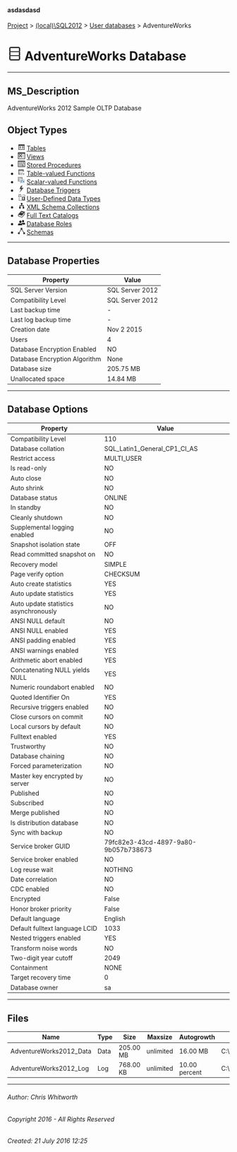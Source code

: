 #### asdasdasd

[Project](../../../index.md) > [(local)\\SQL2012](../../index.md) > [User databases](../index.md) > AdventureWorks

# ![Database](../../../Images/ntDatabase.png) AdventureWorks Database

---

## <a name="#description"></a>MS_Description

AdventureWorks 2012 Sample OLTP Database

## <a name="#objecttypes"></a>Object Types

* ![Tables](../../../Images/Table.png) [Tables](Tables/Tables.md)
* ![Views](../../../Images/View.png) [Views](Views/Views.md)
* ![Stored Procedures](../../../Images/StoredProcedure.png) [Stored Procedures](Programmability/Stored_Procedures/Stored_Procedures.md)
* ![Table-valued Functions](../../../Images/Function_Table.png) [Table-valued Functions](Programmability/Functions/Table-valued_Functions/Table-valued_Functions.md)
* ![Scalar-valued Functions](../../../Images/Function_Scalar.png) [Scalar-valued Functions](Programmability/Functions/Scalar-valued_Functions/Scalar-valued_Functions.md)
* ![Database Triggers](../../../Images/DdlTrigger.png) [Database Triggers](Programmability/Database_Triggers/Database_Triggers.md)
* ![User-Defined Data Types](../../../Images/UserDefinedDataType.png) [User-Defined Data Types](Programmability/Types/User-Defined_Data_Types/User-Defined_Data_Types.md)
* ![XML Schema Collections](../../../Images/XmlSchemaCollection.png) [XML Schema Collections](Programmability/Types/XML_Schema_Collections/XML_Schema_Collections.md)
* ![Full Text Catalogs](../../../Images/FullTextCatalog.png) [Full Text Catalogs](Storage/Full_Text_Catalogs/Full_Text_Catalogs.md)
* ![Database Roles](../../../Images/Role_Database.png) [Database Roles](Security/Roles/Database_Roles/Database_Roles.md)
* ![Schemas](../../../Images/Schema.png) [Schemas](Security/Schemas/Schemas.md)


---

## <a name="#dbproperties"></a>Database Properties

| Property | Value |
|---|---|
| SQL Server Version | SQL Server 2012 |
| Compatibility Level | SQL Server 2012 |
| Last backup time | - |
| Last log backup time | - |
| Creation date | Nov  2 2015  |
| Users | 4 |
| Database Encryption Enabled | NO |
| Database Encryption Algorithm | None |
| Database size | 205.75 MB |
| Unallocated space | 14.84 MB |


---

## <a name="#dboptions"></a>Database Options

| Property | Value |
|---|---|
| Compatibility Level | 110 |
| Database collation | SQL_Latin1_General_CP1_CI_AS |
| Restrict access | MULTI_USER |
| Is read-only | NO |
| Auto close | NO |
| Auto shrink | NO |
| Database status | ONLINE |
| In standby | NO |
| Cleanly shutdown | NO |
| Supplemental logging enabled | NO |
| Snapshot isolation state | OFF |
| Read committed snapshot on | NO |
| Recovery model | SIMPLE |
| Page verify option | CHECKSUM |
| Auto create statistics | YES |
| Auto update statistics | YES |
| Auto update statistics asynchronously | NO |
| ANSI NULL default | NO |
| ANSI NULL enabled | YES |
| ANSI padding enabled | YES |
| ANSI warnings enabled | YES |
| Arithmetic abort enabled | YES |
| Concatenating NULL yields NULL | YES |
| Numeric roundabort enabled | NO |
| Quoted Identifier On | YES |
| Recursive triggers enabled | NO |
| Close cursors on commit | NO |
| Local cursors by default | NO |
| Fulltext enabled | YES |
| Trustworthy | NO |
| Database chaining | NO |
| Forced parameterization | NO |
| Master key encrypted by server | NO |
| Published | NO |
| Subscribed | NO |
| Merge published | NO |
| Is distribution database | NO |
| Sync with backup | NO |
| Service broker GUID | 79fc82e3-43cd-4897-9a80-9b057b738673 |
| Service broker enabled | NO |
| Log reuse wait | NOTHING |
| Date correlation | NO |
| CDC enabled | NO |
| Encrypted | False |
| Honor broker priority | False |
| Default language | English |
| Default fulltext language LCID | 1033 |
| Nested triggers enabled | YES |
| Transform noise words | NO |
| Two-digit year cutoff | 2049 |
| Containment | NONE |
| Target recovery time | 0 |
| Database owner | sa |


---

## <a name="#files"></a>Files

| Name | Type | Size | Maxsize | Autogrowth | File Name |
|---|---|---|---|---|---|
| AdventureWorks2012_Data | Data | 205.00 MB | unlimited | 16.00 MB | C:\\SQLDatabases\\AdventureWorks2012.mdf |
| AdventureWorks2012_Log | Log | 768.00 KB | unlimited | 10.00 percent | C:\\SQLDatabases\\AdventureWorks2012.ldf |


---

###### Author:  Chris Whitworth

###### Copyright 2016 - All Rights Reserved

###### Created: 21 July 2016 12:25

